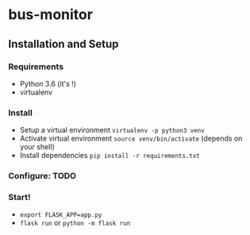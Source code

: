 # bus-monitor

## Installation and Setup

### Requirements
 - Python 3.6 (it's <insert year>!)
 - virtualenv

### Install
 - Setup a virtual environment `virtualenv -p python3 venv`
 - Activate virtual environment `source venv/bin/activate` (depends on your shell)
 - Install dependencies `pip install -r requirements.txt`

### Configure: TODO

### Start!
 - `export FLASK_APP=app.py`
 - `flask run` or `python -m flask run`
